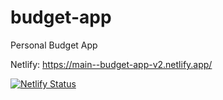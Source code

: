 # budget-app
Personal Budget App


Netlify: https://main--budget-app-v2.netlify.app/

[![Netlify Status](https://api.netlify.com/api/v1/badges/f3121504-1066-4387-9162-e05e7f535968/deploy-status)](https://app.netlify.com/sites/budget-app-v2/deploys)
